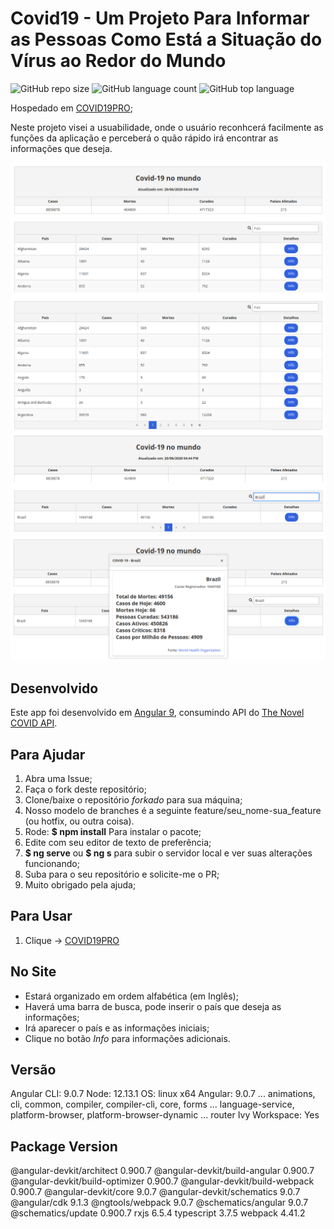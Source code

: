 # Covid19 - Um Projeto Para Informar as Pessoas Como Está a Situação do Vírus ao Redor do Mundo
![GitHub repo size](https://img.shields.io/github/repo-size/diegoshakan/covid19_apiclient?style=plastic)
![GitHub language count](https://img.shields.io/github/languages/count/diegoshakan/covid19_apiclient?style=plastic)
![GitHub top language](https://img.shields.io/github/languages/top/diegoshakan/covid19_apiclient)

Hospedado em [COVID19PRO](http://convide19pro.ga/);

Neste projeto visei a usuabilidade, onde o usuário reconhcerá facilmente as funções da aplicação e perceberá o quão rápido
irá encontrar as informações que deseja.

![Tela Inicial](/src/assets/telainicial.png)
![Paginação](/src/assets/paginacao.png)
![Pesquisa](/src/assets/pesquisa.png)
![Detalhes](/src/assets/detalhes.png)

## Desenvolvido
Este app foi desenvolvido em [Angular 9](https://angular.io/), consumindo API do [The Novel COVID API](https://corona.lmao.ninja/).

## Para Ajudar
1. Abra uma Issue;
1. Faça o fork deste repositório;
1. Clone/baixe o repositório *forkado* para sua máquina;
1. Nosso modelo de branches é a seguinte feature/seu_nome-sua_feature (ou hotfix, ou outra coisa).
1. Rode: **$ npm install** Para instalar o pacote;
1. Edite com seu editor de texto de preferência;
1. **$ ng serve** ou **$ ng s** para subir o servidor local e ver suas alterações funcionando;
1. Suba para o seu repositório e solicite-me o PR;
1. Muito obrigado pela ajuda;

## Para Usar
1. Clique -> [COVID19PRO](http://convide19pro.ga/)

## No Site
* Estará organizado em ordem alfabética (em Inglês);
* Haverá uma barra de busca, pode inserir o país que deseja as informações;
* Irá aparecer o país e as informações iniciais;
* Clique no botão *Info* para informações adicionais.

## Versão
Angular CLI: 9.0.7
Node: 12.13.1
OS: linux x64
Angular: 9.0.7
... animations, cli, common, compiler, compiler-cli, core, forms
... language-service, platform-browser, platform-browser-dynamic
... router
Ivy Workspace: Yes

Package                           Version
-----------------------------------------------------------
@angular-devkit/architect         0.900.7
@angular-devkit/build-angular     0.900.7
@angular-devkit/build-optimizer   0.900.7
@angular-devkit/build-webpack     0.900.7
@angular-devkit/core              9.0.7
@angular-devkit/schematics        9.0.7
@angular/cdk                      9.1.3
@ngtools/webpack                  9.0.7
@schematics/angular               9.0.7
@schematics/update                0.900.7
rxjs                              6.5.4
typescript                        3.7.5
webpack                           4.41.2


